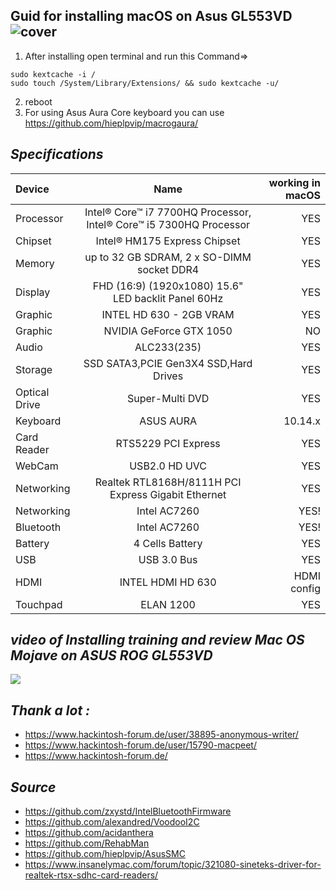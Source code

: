 **Guid for installing macOS on Asus GL553VD**
![cover](https://raw.githubusercontent.com/MohammadtaghiFarkhondekar/macOS-Mojave-For-Asus-ROG-GL553VD/master/img/cover-v2.jpg)
----------------------------------------------
1. After installing open terminal and run this Command=> 
```
sudo kextcache -i /
sudo touch /System/Library/Extensions/ && sudo kextcache -u/
```
2. reboot
3. For using Asus Aura Core keyboard you can use https://github.com/hieplpvip/macrogaura/

*Specifications*
----------------------------------------
| Device | Name |working in macOS |
| :---         |     :---:      |          ---: |
| Processor   |Intel® Core™ i7 7700HQ Processor, Intel® Core™ i5 7300HQ Processor| YES   |
| Chipset     | Intel® HM175 Express Chipset       | YES      |
| Memory     | up to 32 GB SDRAM, 2 x SO-DIMM socket DDR4 | YES |
| Display   | FHD (16:9) (1920x1080) 15.6" LED backlit Panel 60Hz | YES |
| Graphic | INTEL HD 630 - 2GB VRAM | YES |
| Graphic | NVIDIA GeForce GTX 1050 | NO |
| Audio | ALC233(235) | YES |
| Storage |SSD SATA3,PCIE Gen3X4 SSD,Hard Drives | YES|
| Optical Drive | Super-Multi DVD | YES |
| Keyboard | ASUS AURA | 10.14.x |
| Card Reader | RTS5229 PCI Express | YES |
| WebCam | USB2.0 HD UVC | YES |
| Networking | Realtek RTL8168H/8111H PCI Express Gigabit Ethernet | YES |
| Networking | Intel AC7260 | YES! |
| Bluetooth | Intel AC7260 | YES! |
| Battery | 4 Cells Battery | YES |
| USB | USB 3.0 Bus | YES |
| HDMI | INTEL HDMI HD 630 | HDMI config |
| Touchpad | ELAN 1200 | YES |

*video of Installing training and review Mac OS Mojave on ASUS ROG GL553VD*
----------------------------------------------
[![](http://img.youtube.com/vi/iby0x87ztog/0.jpg)](http://www.youtube.com/watch?v=iby0x87ztog "")

*Thank a lot :*
----------------------------------------------
- https://www.hackintosh-forum.de/user/38895-anonymous-writer/
- https://www.hackintosh-forum.de/user/15790-macpeet/
- https://www.hackintosh-forum.de/

*Source*
----------------------------------------------
- https://github.com/zxystd/IntelBluetoothFirmware
- https://github.com/alexandred/VoodooI2C
- https://github.com/acidanthera
- https://github.com/RehabMan
- https://github.com/hieplpvip/AsusSMC
- https://www.insanelymac.com/forum/topic/321080-sineteks-driver-for-realtek-rtsx-sdhc-card-readers/
